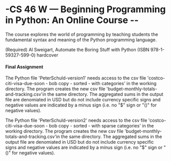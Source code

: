 # -CS 46 W — Beginning Programming in Python: An Online Course --
The course explores the world of programming by teaching students the fundamental syntax and meaning of the Python programming language.

(Required) Al Sweigart, Automate the Boring Stuff with Python (ISBN 978-1-59327-599-0) hardcover

#### Final Assignment ####

The Python file 'PeterSchuld-version1' needs access to the csv file 'costco-citi-visa-due-soon - bob copy - sorted - with categories' in the working directory. The program creates the new csv file 'budget-monthly-totals-and-tracking.csv'in the same directory. The aggregated sums in the output file are denomiated in USD but do not include currency specific signs and negative values are indicated by a minus sign (i.e. no "$" sign or "()" for negative values).
 
The Python file 'PeterSchuld-version2' needs access to the csv file 'costco-citi-visa-due-soon - bob copy - sorted - with sparse categories' in the working directory. The program creates the new csv file 'budget-monthly-totals-and-tracking.csv'in the same directory. The aggregated sums in the output file are denomiated in USD but do not include currency specific signs and negative values are indicated by a minus sign (i.e. no "$" sign or "()" for negative values).

